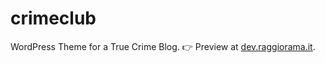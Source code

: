 # crimeclub

WordPress Theme for a True Crime Blog.
👉 Preview at [dev.raggiorama.it](https://dev.raggiorama.it/).
